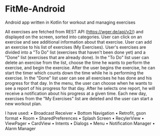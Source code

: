 # FitMe-Android
Android app written in Kotlin for workout and managing exercises

All exercises are fetched from REST API (https://wger.de/api/v2/) and displayed on the screen, sorted into categories.
User can click on an exercise and see additional information about that exercise.
User can add an exercise to his list of exercises (My Exercises).
User's exercises are divided into a "To Do" list (exercises that haven't been done yet) and a "Done" list (exercises that are already done).
In the "To Do" list user can delete an exercise from the list, choose the time he wants to perform the exercise, and begin the exercise.
After the user begins the exercise, he can start the timer which counts down the time while he is performing the exercise.
In the "Done" list user can see all exercises he has done and his progress for that day.
In the menu, the user can choose when he wants to see a report of his progress for that day. After he selects one report, he will
receive a notification about his progress at a given time.
Each new day, exercises from the "My Exercises" list are deleted and the user can start a new workout plan.

I have used:
•	Broadcast Receiver
•	Bottom Navigation
•	Retrofit, gson format
•	Room
•	SharedPreferences
•	Splash Screen
•	RecylerView
•	ViewPager
•	CardView
•	Intents
•	Dialogs
•	Menu
•	Notification Manager
•	Alarm Manager


